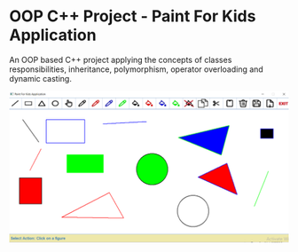 # OOP C++ Project - Paint For Kids Application
An OOP based C++ project applying the concepts of classes responsibilities, inheritance, polymorphism, operator overloading and dynamic casting.

![Application_GUI](Graph.png)

